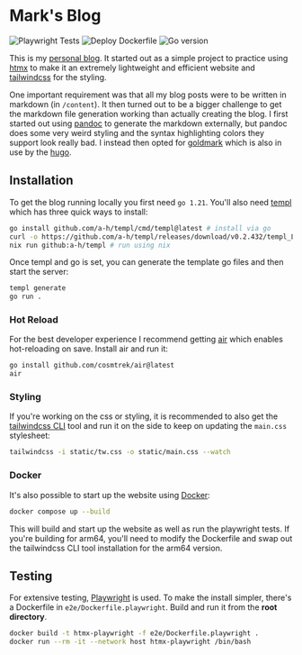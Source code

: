 # Mark's Blog

![Playwright Tests](https://img.shields.io/github/actions/workflow/status/markbeep/htmx-blog/playwright.yml?logo=playwright&logoColor=%23FFFFFF&label=Playwright%20Tests&link=https%3A%2F%2Fgithub.com%2Fmarkbeep%2Fhtmx-blog%2Factions)
![Deploy Dockerfile](https://img.shields.io/github/actions/workflow/status/markbeep/htmx-blog/build.yml?logo=kubernetes&logoColor=%23FFFFFF&label=Deploy&link=https%3A%2F%2Fgithub.com%2Fmarkbeep%2Fhtmx-blog%2Factions)
![Go version](https://img.shields.io/github/go-mod/go-version/markbeep/htmx-blog?logo=go)

This is my [personal blog](https://markc.su). It started out as a simple project to practice using [htmx](https://htmx.org/) to make
it an extremely lightweight and efficient website and [tailwindcss](https://tailwindcss.com/) for the styling.

One important requirement was that all my blog posts were to be written in markdown (in `/content`). It then turned out to be
a bigger challenge to get the markdown file generation working than actually creating the blog. I first started out using [pandoc](https://pandoc.org/)
to generate the markdown externally, but pandoc does some very weird styling and the syntax highlighting colors they support look
really bad. I instead then opted for [goldmark](https://github.com/yuin/goldmark) which is also in use by the [hugo](https://gohugo.io/).

## Installation

To get the blog running locally you first need `go 1.21`. You'll also need [templ](https://templ.guide/quick-start/installation) which has three quick ways to install:

```bash
go install github.com/a-h/templ/cmd/templ@latest # install via go
curl -o https://github.com/a-h/templ/releases/download/v0.2.432/templ_Linux_x86_64.tar.gz && chmod +x templ # install binary
nix run github:a-h/templ # run using nix
```

Once templ and go is set, you can generate the template go files and then start the server:

```bash
templ generate
go run .
```

### Hot Reload

For the best developer experience I recommend getting [air](https://github.com/cosmtrek/air) which enables hot-reloading on save. Install air and run it:

```bash
go install github.com/cosmtrek/air@latest
air
```

### Styling

If you're working on the css or styling, it is recommended to also get the [tailwindcss CLI](https://tailwindcss.com/blog/standalone-cli) tool and run it on the side to keep on updating
the `main.css` stylesheet:

```bash
tailwindcss -i static/tw.css -o static/main.css --watch
```

### Docker

It's also possible to start up the website using [Docker](https://www.docker.com/):

```bash
docker compose up --build
```

This will build and start up the website as well as run the playwright tests. If you're building for arm64, you'll need to modify the Dockerfile and swap out
the tailwindcss CLI tool installation for the arm64 version.

## Testing

For extensive testing, [Playwright](https://playwright.dev/) is used. To make the install simpler, there's a Dockerfile
in `e2e/Dockerfile.playwright`. Build and run it from the **root directory**.

```bash
docker build -t htmx-playwright -f e2e/Dockerfile.playwright .
docker run --rm -it --network host htmx-playwright /bin/bash
```
